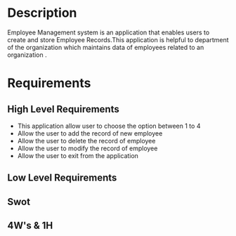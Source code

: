 # Description
Employee Management system is an application that enables users to create and store Employee Records.This application is helpful to department of the organization which maintains data of employees related to an organization .

# Requirements

## High Level Requirements
* This application allow user to choose the option between 1 to 4
* Allow the user to add the record of new employee
* Allow the user to delete the record of employee
* Allow the user to modify the record of employee
* Allow the user to exit from the application

## Low Level Requirements

## Swot

## 4W's & 1H
